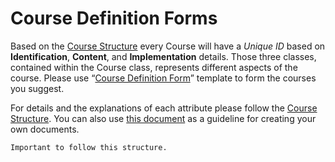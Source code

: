 # Course Definition Forms


Based on the [Course Structure](course-structure.md) every Course will have a *Unique ID* based on **Identification**, **Content**, and **Implementation** details. Those three classes, contained within the Course class, represents different aspects of the course. Please use “[Course Definition Form](https://docs.google.com/document/d/1peXF74GnOtcX3-bXIWZ_ZwPPtuPwqTCGFnuPVxGJNdc/edit?usp=sharing)” template to form the courses you suggest. 

For details and the explanations of each attribute please follow the [Course Structure](course-structure.md). You can also use [this document](https://docs.google.com/document/d/1isWDgkntkiP_HgodEEj40tcWA3iushRK7-k4v5W6noA/edit?usp=sharing) as a guideline for creating your own documents. 

```{figure} ../images/CDF.png
Important to follow this structure.
```
